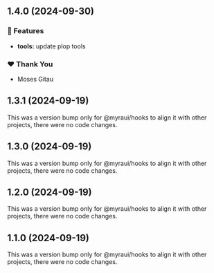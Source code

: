 ## 1.4.0 (2024-09-30)


### 🚀 Features

- **tools:** update plop tools


### ❤️  Thank You

- Moses Gitau

## 1.3.1 (2024-09-19)

This was a version bump only for @myraui/hooks to align it with other projects, there were no code changes.

## 1.3.0 (2024-09-19)

This was a version bump only for @myraui/hooks to align it with other projects, there were no code changes.

## 1.2.0 (2024-09-19)

This was a version bump only for @myraui/hooks to align it with other projects, there were no code changes.

## 1.1.0 (2024-09-19)

This was a version bump only for @myraui/hooks to align it with other projects, there were no code changes.